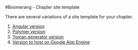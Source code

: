 #Boomerang - Chapter site template

There are several variations of a site template for your chapter.
1. [Angular version](https://github.com/gdg-x/boomerang)
1. [Polymer version](https://github.com/gdg-x/boomerang-polymer)
1. [Yoman generator version](https://github.com/gdg-x/generator-boomerang)
1. [Version to host on Google App Engine](https://github.com/gdg-x/boomerang-gae)
